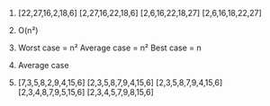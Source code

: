 1. [22,27,16,2,18,6]
[2,27,16,22,18,6]
[2,6,16,22,18,27]
[2,6,16,18,22,27]

2. O(n²)

3. Worst case = n²
Average case = n²
Best case = n

4. Average case

5. [7,3,5,8,2,9,4,15,6] [2,3,5,8,7,9,4,15,6] [2,3,5,8,7,9,4,15,6] [2,3,4,8,7,9,5,15,6] [2,3,4,5,7,9,8,15,6]

